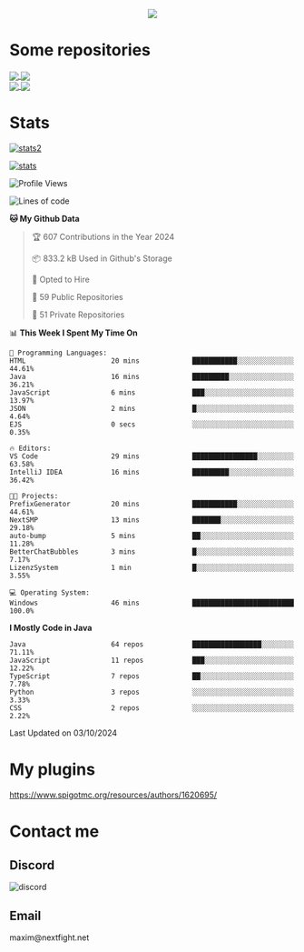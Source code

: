 <p align="center">
  <a href="https://github.com/max1mde">
    <img src="https://readme-typing-svg.demolab.com?font=Permanent+Marker&size=30&duration=4100&color=8C63F7&center=true&multiline=true&random=false&width=749&height=105&lines=Здрасти!;My+name+is+Maxim" /></a>
</p>

<div align="left">

<h1>Some repositories</h1>
<a href="https://github.com/max1mde/FancyPhysics">
  <img align="center" src="https://denvercoder1-github-readme-stats.vercel.app/api/pin/?username=max1mde&repo=FancyPhysics&theme=react&bg_color=1F222E&title_color=8C63F7&hide_border=true&icon_color=F8D866&show_icons=true" />
</a>
<a href="https://github.com/NextFightNetwork/NextApply">
  <img align="center" src="https://denvercoder1-github-readme-stats.vercel.app/api/pin/?username=NextFightNetwork&repo=NextApply&theme=react&bg_color=1F222E&title_color=8C63F7&hide_border=true&icon_color=F8D866&show_icons=true" />
</a>
<br>
<a href="https://github.com/max1mde/HologramAPI">
  <img align="center" src="https://denvercoder1-github-readme-stats.vercel.app/api/pin/?username=max1mde&repo=HologramAPI&theme=react&bg_color=1F222E&title_color=8C63F7&hide_border=true&icon_color=F8D866&show_icons=true" />
</a>
<a href="https://github.com/max1mde/RadioBot">
  <img align="center" src="https://denvercoder1-github-readme-stats.vercel.app/api/pin/?username=max1mde&repo=RadioBot&theme=react&bg_color=1F222E&title_color=8C63F7&hide_border=true&icon_color=F8D866&show_icons=true" />
</a>


<h1>Stats</h1>
<p>
  <a href="https://github.com/max1mde">
    <img src="https://github-readme-stats.vercel.app/api/top-langs/?username=max1mde&layout=compact&theme=tokyonight&show_icons=true" alt="stats2" /></a>
</p>
<p>
  <a href="https://github.com/max1mde">
    <img src="https://github-readme-stats.vercel.app/api?username=max1mde&theme=tokyonight&show_icons=true&layout=compact" alt="stats" /></a>
</p>
</div>

<!--START_SECTION:waka-->
![Profile Views](http://img.shields.io/badge/Profile%20Views-8-blue)

![Lines of code](https://img.shields.io/badge/From%20Hello%20World%20I%27ve%20Written-794249%20lines%20of%20code-blue)

**🐱 My Github Data** 

> 🏆 607 Contributions in the Year 2024
 > 
> 📦 833.2 kB Used in Github's Storage 
 > 
> 💼 Opted to Hire
 > 
> 📜 59 Public Repositories 
 > 
> 🔑 51 Private Repositories  
 > 
📊 **This Week I Spent My Time On** 

```text
💬 Programming Languages: 
HTML                     20 mins             ███████████░░░░░░░░░░░░░░   44.61% 
Java                     16 mins             █████████░░░░░░░░░░░░░░░░   36.21% 
JavaScript               6 mins              ███░░░░░░░░░░░░░░░░░░░░░░   13.97% 
JSON                     2 mins              █░░░░░░░░░░░░░░░░░░░░░░░░   4.64% 
EJS                      0 secs              ░░░░░░░░░░░░░░░░░░░░░░░░░   0.35%

🔥 Editors: 
VS Code                  29 mins             ████████████████░░░░░░░░░   63.58% 
IntelliJ IDEA            16 mins             █████████░░░░░░░░░░░░░░░░   36.42%

🐱‍💻 Projects: 
PrefixGenerator          20 mins             ███████████░░░░░░░░░░░░░░   44.61% 
NextSMP                  13 mins             ███████░░░░░░░░░░░░░░░░░░   29.18% 
auto-bump                5 mins              ██░░░░░░░░░░░░░░░░░░░░░░░   11.28% 
BetterChatBubbles        3 mins              █░░░░░░░░░░░░░░░░░░░░░░░░   7.17% 
LizenzSystem             1 min               █░░░░░░░░░░░░░░░░░░░░░░░░   3.55%

💻 Operating System: 
Windows                  46 mins             █████████████████████████   100.0%

```

**I Mostly Code in Java** 

```text
Java                     64 repos            █████████████████░░░░░░░░   71.11% 
JavaScript               11 repos            ███░░░░░░░░░░░░░░░░░░░░░░   12.22% 
TypeScript               7 repos             ██░░░░░░░░░░░░░░░░░░░░░░░   7.78% 
Python                   3 repos             ░░░░░░░░░░░░░░░░░░░░░░░░░   3.33% 
CSS                      2 repos             ░░░░░░░░░░░░░░░░░░░░░░░░░   2.22%

```



 Last Updated on 03/10/2024
<!--END_SECTION:waka-->

# My plugins
https://www.spigotmc.org/resources/authors/1620695/

<h1>Contact me</h1>

<h2>Discord</h2>  
<img src="https://lanyard.cnrad.dev/api/759334613335670805" alt="discord">

<h2>Email</h2>  
maxim@nextfight.net


